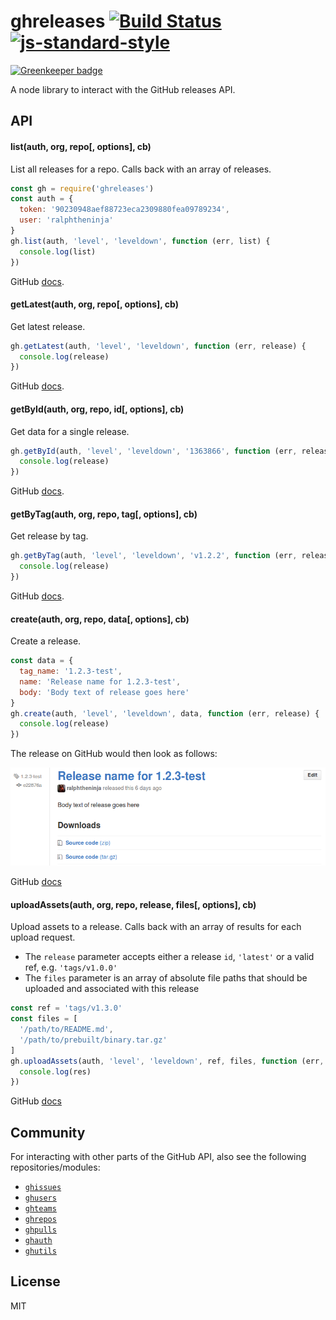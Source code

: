 # ghreleases [![Build Status](https://secure.travis-ci.org/ralphtheninja/ghreleases.png)](http://travis-ci.org/ralphtheninja/ghreleases) [![js-standard-style](https://img.shields.io/badge/code%20style-standard-brightgreen.svg)](http://standardjs.com/)

[![Greenkeeper badge](https://badges.greenkeeper.io/ralphtheninja/ghreleases.svg)](https://greenkeeper.io/)

A node library to interact with the GitHub releases API.

## API

#### list(auth, org, repo[, options], cb)

List all releases for a repo. Calls back with an array of releases.

```js
const gh = require('ghreleases')
const auth = {
  token: '90230948aef88723eca2309880fea09789234',
  user: 'ralphtheninja'
}
gh.list(auth, 'level', 'leveldown', function (err, list) {
  console.log(list)
})
```

GitHub [docs](https://developer.github.com/v3/repos/releases/#list-releases-for-a-repository).

#### getLatest(auth, org, repo[, options], cb)

Get latest release.

```js
gh.getLatest(auth, 'level', 'leveldown', function (err, release) {
  console.log(release)
})
```

GitHub [docs](https://developer.github.com/v3/repos/releases/#get-the-latest-release).

#### getById(auth, org, repo, id[, options], cb)

Get data for a single release.

```js
gh.getById(auth, 'level', 'leveldown', '1363866', function (err, release) {
  console.log(release)
})
```

GitHub [docs](https://developer.github.com/v3/repos/releases/#get-a-single-release).

#### getByTag(auth, org, repo, tag[, options], cb)

Get release by tag.

```js
gh.getByTag(auth, 'level', 'leveldown', 'v1.2.2', function (err, release) {
  console.log(release)
})
```

GitHub [docs](https://developer.github.com/v3/repos/releases/#get-a-release-by-tag-name).

#### create(auth, org, repo, data[, options], cb)

Create a release.

```js
const data = {
  tag_name: '1.2.3-test',
  name: 'Release name for 1.2.3-test',
  body: 'Body text of release goes here'
}
gh.create(auth, 'level', 'leveldown', data, function (err, release) {
  console.log(release)
})
```

The release on GitHub would then look as follows:

![1.2.3-test release](/images/github-release.png?raw=true "1.2.3-test release")

GitHub [docs](https://developer.github.com/v3/repos/releases/#create-a-release)

#### uploadAssets(auth, org, repo, release, files[, options], cb)

Upload assets to a release. Calls back with an array of results for each upload request.

* The `release` parameter accepts either a release `id`, `'latest'` or a valid ref, e.g. `'tags/v1.0.0'`
* The `files` parameter is an array of absolute file paths that should be uploaded and associated with this release

```js
const ref = 'tags/v1.3.0'
const files = [
  '/path/to/README.md',
  '/path/to/prebuilt/binary.tar.gz'
]
gh.uploadAssets(auth, 'level', 'leveldown', ref, files, function (err, res) {
  console.log(res)
})
```

GitHub [docs](https://developer.github.com/v3/repos/releases/#upload-a-release-asset)

## Community

For interacting with other parts of the GitHub API, also see the following repositories/modules:

* [`ghissues`](https://github.com/rvagg/ghissues)
* [`ghusers`](https://github.com/rvagg/ghusers)
* [`ghteams`](https://github.com/rvagg/ghteams)
* [`ghrepos`](https://github.com/rvagg/ghrepos)
* [`ghpulls`](https://github.com/rvagg/ghpulls)
* [`ghauth`](https://github.com/rvagg/ghauth)
* [`ghutils`](https://github.com/rvagg/ghutils)

## License

MIT
